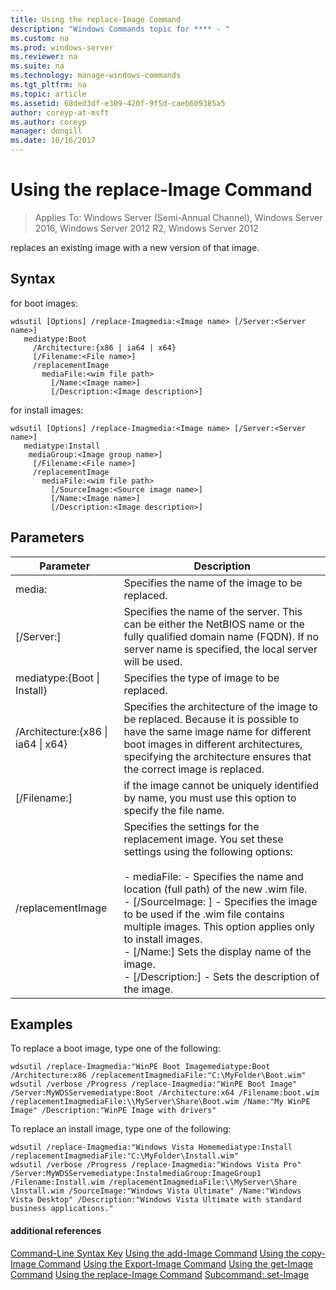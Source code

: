 ```yaml
---
title: Using the replace-Image Command
description: "Windows Commands topic for **** - "
ms.custom: na
ms.prod: windows-server
ms.reviewer: na
ms.suite: na
ms.technology: manage-windows-commands
ms.tgt_pltfrm: na
ms.topic: article
ms.assetid: 68ded3df-e309-420f-9f5d-caeb609385a5
author: coreyp-at-msft
ms.author: coreyp
manager: dongill
ms.date: 10/16/2017
---
```

# Using the replace-Image Command

>Applies To: Windows Server (Semi-Annual Channel), Windows Server 2016, Windows Server 2012 R2, Windows Server 2012

replaces an existing image with a new version of that image.
## Syntax
for boot images:
```
wdsutil [Options] /replace-Imagmedia:<Image name> [/Server:<Server name>]
   mediatype:Boot
     /Architecture:{x86 | ia64 | x64}
     [/Filename:<File name>]
     /replacementImage
       mediaFile:<wim file path>
         [/Name:<Image name>]
         [/Description:<Image description>]
```
for install images:
```
wdsutil [Options] /replace-Imagmedia:<Image name> [/Server:<Server name>]
   mediatype:Install
    mediaGroup:<Image group name>]
     [/Filename:<File name>]
     /replacementImage
       mediaFile:<wim file path>
         [/SourceImage:<Source image name>]
         [/Name:<Image name>]
         [/Description:<Image description>]
```
## Parameters
|Parameter|Description|
|-------|--------|
media:<Image name>|Specifies the name of the image to be replaced.|
|[/Server:<Server name>]|Specifies the name of the server. This can be either the NetBIOS name or the fully qualified domain name (FQDN). If no server name is specified, the local server will be used.|
mediatype:{Boot &#124; Install}|Specifies the type of image to be replaced.|
|/Architecture:{x86 &#124; ia64 &#124; x64}|Specifies the architecture of the image to be replaced. Because it is possible to have the same image name for different boot images in different architectures, specifying the architecture ensures that the correct image is replaced.|
|[/Filename:<File name>]|if the image cannot be uniquely identified by name, you must use this option to specify the file name.|
|/replacementImage|Specifies the settings for the replacement image. You set these settings using the following options:<br /><br />-  mediaFile: <file path> - Specifies the name and location (full path) of the new .wim file.<br />-   [/SourceImage: <image name>] - Specifies the image to be used if the .wim file contains multiple images. This option applies only to install images.<br />-   [/Name:<Image name>]   Sets the display name of the image.<br />-   [/Description:<Image description>] - Sets the description of the image.|
## <a name="BKMK_examples"></a>Examples
To replace a boot image, type one of the following:
```
wdsutil /replace-Imagmedia:"WinPE Boot Imagemediatype:Boot /Architecture:x86 /replacementImagmediaFile:"C:\MyFolder\Boot.wim"
wdsutil /verbose /Progress /replace-Imagmedia:"WinPE Boot Image" /Server:MyWDSServemediatype:Boot /Architecture:x64 /Filename:boot.wim 
/replacementImagmediaFile:\\MyServer\Share\Boot.wim /Name:"My WinPE Image" /Description:"WinPE Image with drivers"
```
To replace an install image, type one of the following:
```
wdsutil /replace-Imagmedia:"Windows Vista Homemediatype:Install /replacementImagmediaFile:"C:\MyFolder\Install.wim"
wdsutil /verbose /Progress /replace-Imagmedia:"Windows Vista Pro" /Server:MyWDSServemediatype:InstalmediaGroup:ImageGroup1 
/Filename:Install.wim /replacementImagmediaFile:\\MyServer\Share \Install.wim /SourceImage:"Windows Vista Ultimate" /Name:"Windows Vista Desktop" /Description:"Windows Vista Ultimate with standard business applications."
```
#### additional references
[Command-Line Syntax Key](command-line-syntax-key.md)
[Using the add-Image Command](using-the-add-image-command.md)
[Using the copy-Image Command](using-the-copy-image-command.md)
[Using the Export-Image Command](using-the-export-image-command.md)
[Using the get-Image Command](using-the-get-image-command.md)
[Using the replace-Image Command](using-the-replace-image-command.md)
[Subcommand: set-Image](subcommand-set-image.md)

